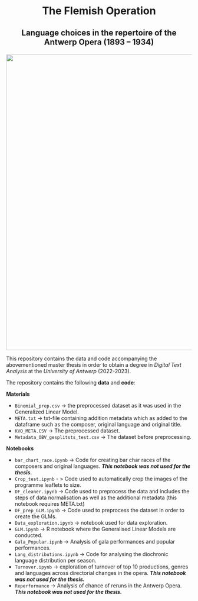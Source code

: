 # <p align = center> The Flemish Operation  </center>
##  <p align = center> Language choices in the repertoire of the Antwerp Opera  (1893 – 1934) </center>


<div id="header" align="center">
  <img src="https://github.com/MonaDT/OPERA/assets/94553096/0d5563b8-e28b-4c0e-b5b7-dea88f64fe25" width="800"/>
</div>

This repository contains the data and code accompanying the abovementioned master thesis in order to obtain a degree in  *Digital Text Analysis* at the *University of Antwerp* (2022-2023).

The repository contains the following **data** and **code**:

**Materials**
- `Binomial_prep.csv` -> the preprocessed dataset as it was used in the Generalized Linear Model.
- `META.txt` -> txt-file containing addition metadata which as added to the dataframe such as the composer, original language and original title.
- `KVO_META.CSV` -> The preprocessed dataset.
- `Metadata_OBV_gesplitsts_test.csv` -> The dataset before preprocessing.

**Notebooks**
- `bar_chart_race.ipynb` -> Code for creating bar char races of the composers and original languages. ***This notebook was not used for the thesis.***
- `Crop_test.ipynb` - > Code used to automatically crop the images of the programme leaflets to size.
- `DF_cleaner.ipynb` -> Code used to preprocess the data and includes the steps of data normalisation as well as the additional metadata (this notebook requires META.txt)
- `DF_prep_GLM.ipynb` -> Code used to preprocess the dataset in order to create the GLMs.
- `Data_exploration.ipynb` -> notebook used for data exploration.
- `GLM.ipynb` -> R notebook where the Generalised Linear Models are conducted.
- `Gala_Popular.ipynb` -> Analysis of gala performances and popular performances.
- `Lang_distributions.ipynb` -> Code for analysing the diochronic language distribution per season.
- `Turnover.ipynb` -> exploration of turnover of top 10 productions, genres and languages across directorial changes in the opera. ***This notebook was not used for the thesis.***
- `Reperformance` -> Analysis of chance of reruns in the Antwerp Opera. ***This notebook was not used for the thesis.***



